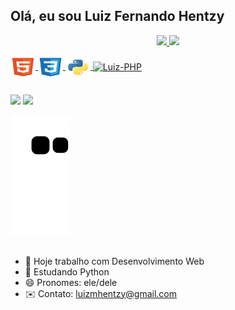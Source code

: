 ## Olá, eu sou Luiz Fernando Hentzy

<div align="center">
  <a href="https://github.com/lfhentzy">
  <img height="180em" src="https://github-readme-stats.vercel.app/api?username=lfhentzy&show_icons=true&theme=dark&include_all_commits=true&count_private=true"/>
  <img height="180em" src="https://github-readme-stats.vercel.app/api/top-langs/?username=lfhentzy&layout=compact&langs_count=7&theme=dark"/>
</div>
<div style="display: inline_block"><br>
  <img align="center" alt="Luiz-HTML" height="30" width="40" src="https://raw.githubusercontent.com/devicons/devicon/master/icons/html5/html5-original.svg">
  <img align="center" alt="Luiz-CSS" height="30" width="40" src="https://raw.githubusercontent.com/devicons/devicon/master/icons/css3/css3-original.svg">
  <img align="center" alt="Luiz-Python" height="30" width="40" src="https://raw.githubusercontent.com/devicons/devicon/master/icons/python/python-original.svg">
  <img align="center" alt="Luiz-PHP" height="30" width="40"  src="https://cdn.jsdelivr.net/gh/devicons/devicon/icons/php/php-original.svg"> 
</div>

##

<div> 
  <a href="https://instagram.com/hentzy_luiz" target="_blank"><img src="https://img.shields.io/badge/-Instagram-%23E4405F?style=for-the-badge&logo=instagram&logoColor=white" target="_blank"></a>
  <a href="https://www.linkedin.com/in/luiz-fernando-hentzy" target="_blank"><img src="https://img.shields.io/badge/-LinkedIn-%230077B5?style=for-the-badge&logo=linkedin&logoColor=white" target="_blank"></a> 
 
  ![Snake animation](https://github.com/lfhentzy/lfhentzy/blob/output/github-contribution-grid-snake.svg)
 
</div>

##

- 🔭 Hoje trabalho com Desenvolvimento Web
- 🌱 Estudando Python
- 😄 Pronomes: ele/dele
- ✉️ Contato: luizmhentzy@gmail.com
